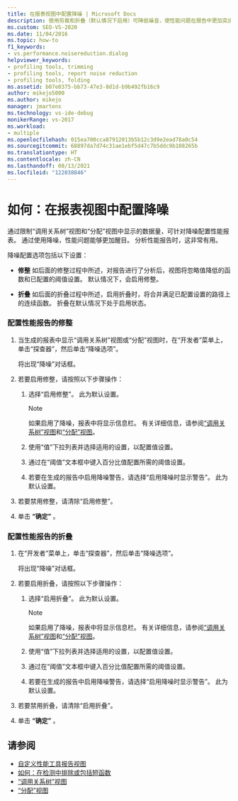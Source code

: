 ```yaml
---
title: 在报表视图中配置降噪 | Microsoft Docs
description: 使用剪裁和折叠（默认情况下启用）可降低噪音，使性能问题在报告中更加突出。
ms.custom: SEO-VS-2020
ms.date: 11/04/2016
ms.topic: how-to
f1_keywords:
- vs.performance.noisereduction.dialog
helpviewer_keywords:
- profiling tools, trimming
- profiling tools, report noise reduction
- profiling tools, folding
ms.assetid: b07e0375-bb73-47e3-8d1d-b9b492fb16c9
author: mikejo5000
ms.author: mikejo
manager: jmartens
ms.technology: vs-ide-debug
monikerRange: vs-2017
ms.workload:
- multiple
ms.openlocfilehash: 015ea700cca87912013b5b12c3d9e2ead78a0c54
ms.sourcegitcommit: 68897da7d74c31ae1ebf5d47c7b5ddc9b108265b
ms.translationtype: HT
ms.contentlocale: zh-CN
ms.lasthandoff: 08/13/2021
ms.locfileid: "122038846"
---
```

# <a name="how-to-configure-noise-reduction-in-report-views"></a>如何：在报表视图中配置降噪
通过限制“调用关系树”视图和“分配”视图中显示的数据量，可针对降噪配置性能报表。 通过使用降噪，性能问题能够更加醒目。 分析性能报告时，这非常有用。

 降噪配置选项包括以下设置：

- **修整** 如后面的修整过程中所述，对报告进行了分析后，视图将忽略值降低的函数和已配置的阈值设置。 默认情况下，会启用修整。

- **折叠** 如后面的折叠过程中所述，启用折叠时，将合并满足已配置设置的路径上的连续函数。 折叠在默认情况下处于启用状态。

### <a name="to-configure-trimming-for-a-performance-report"></a>配置性能报告的修整

1. 当生成的报表中显示“调用关系树”视图或“分配”视图时，在“开发者”菜单上，单击“探查器”，然后单击“降噪选项”。

     将出现“降噪”对话框。

2. 若要启用修整，请按照以下步骤操作：

    1. 选择“启用修整”。 此为默认设置。

        > [!NOTE]
        > 如果启用了降噪，报表中将显示信息栏。 有关详细信息，请参阅[“调用关系树”视图](../profiling/call-tree-view.md)和[“分配”视图](../profiling/dotnet-memory-allocations-view.md)。

    2. 使用“值”下拉列表并选择适用的设置，以配置值设置。

    3. 通过在“阈值”文本框中键入百分比值配置所需的阈值设置。

    4. 若要在生成的报告中启用降噪警告，请选择“启用降噪时显示警告”。 此为默认设置。

3. 若要禁用修整，请清除“启用修整”。

4. 单击 **“确定”** 。

### <a name="to-configure-folding-for-a-performance-report"></a>配置性能报告的折叠

1. 在“开发者”菜单上，单击“探查器”，然后单击“降噪选项”。

     将出现“降噪”对话框。

2. 若要启用折叠，请按照以下步骤操作：

    1. 选择“启用折叠”。 此为默认设置。

        > [!NOTE]
        > 如果启用了降噪，报表中将显示信息栏。 有关详细信息，请参阅[“调用关系树”视图](../profiling/call-tree-view.md)和[“分配”视图](../profiling/dotnet-memory-allocations-view.md)。

    2. 使用“值”下拉列表并选择适用的设置，以配置值设置。

    3. 通过在“阈值”文本框中键入百分比值配置所需的阈值设置。

    4. 若要在生成的报告中启用降噪警告，请选择“启用降噪时显示警告”。 此为默认设置。

3. 若要禁用折叠，请清除“启用折叠”。

4. 单击 **“确定”** 。

## <a name="see-also"></a>请参阅
- [自定义性能工具报告视图](../profiling/customizing-performance-tools-report-views.md)
- [如何：在检测中排除或包括短函数](../profiling/how-to-exclude-or-include-short-functions-from-instrumentation.md)
- [“调用关系树”视图](../profiling/call-tree-view.md)
- [“分配”视图](../profiling/dotnet-memory-allocations-view.md)
